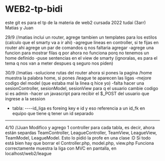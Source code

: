# WEB2-tp-bidi

este git es para el tp de la materia de web2 cursada 2022 tudai (3arr)
Matias y Juan

29/9 //matias
inclui un router, agrege tambien un templates para los estilos (calculo que el smarty va a ir ahi)
-agregue lineas en controller, si te fijas en router ahi agrege un par de comandos q nos faltaria agregar
-agrege una funcion para mostrar filas q por ahora no funciona porq no tenemos un home definido
-puse sentencias en el view de smarty (ignoralas, es para el tema q nos van a meter despues q seguro nos piden)

30/9 //matias
-solucione rutas del router ahora si pones la pagina /home muestra la palabra home, si pones /league te aparecen las ligas
-mejore codigo del model (que estaba mal la linea q hice yo)
-falta hacer una sesionController, sesionModel, sesionView para q el usuario cambie codigo si es admin
-hacer un javascript para recibir el $\_POST del usuario que ingrese a la session

- tabla:
  ----id_liga es foreing key e id y eso referencia a un id_fk en equipo que tiene q tener un id separado

---

4/10 //Juan
Modifico y agrego 1 controller para cada tabla, es decir, ahora están separdas TeamController, LeagueController, TeamView, LeagueView, TeamModel, LeagueModel. Esto lo pidió la profe en una clase :D Si todo está bien hay que borrar el Controller.php, model.php, view.php
Funciona correctamente muestra la liga con MVC en pantalla, en localhost/web2/league
